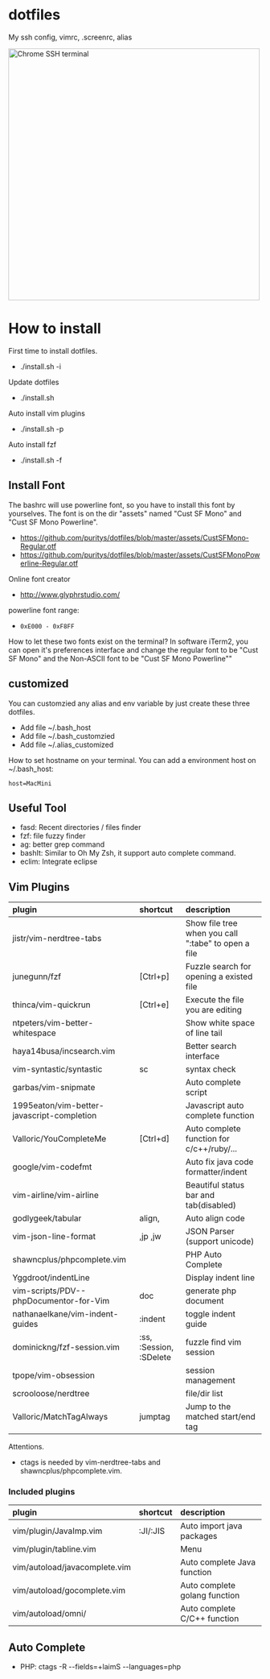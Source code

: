 # dotfiles
My ssh config, vimrc, .screenrc, alias

<img src="https://www.puritys.me/filemanage/blog_files/file_362.jpg?temp=1" width="500" alt="Chrome SSH terminal" />

# How to install

First time to install dotfiles.
* ./install.sh -i

Update dotfiles
* ./install.sh

Auto install vim plugins
* ./install.sh -p

Auto install fzf
* ./install.sh -f



## Install Font

The bashrc will use powerline font, so you have to install this font by yourselves. The font is on the dir "assets" named "Cust SF Mono" and "Cust SF Mono Powerline".


- https://github.com/puritys/dotfiles/blob/master/assets/CustSFMono-Regular.otf
- https://github.com/puritys/dotfiles/blob/master/assets/CustSFMonoPowerline-Regular.otf

Online font creator
- http://www.glyphrstudio.com/

powerline font range:
- `0xE000 - 0xF8FF`


How to let these two fonts exist on the terminal?
In software iTerm2, you can open it's preferences interface and change the regular font to be "Cust SF Mono" and the Non-ASCII font to be "Cust SF Mono Powerline""


## customized

You can customzied any alias and env variable by just create these three dotfiles.
* Add file ~/.bash_host
* Add file ~/.bash_customzied
* Add file ~/.alias_customized

How to set hostname on your terminal. You can add a environment host on ~/.bash_host:
```
host=MacMini
```

## Useful Tool

- fasd: Recent directories / files finder
- fzf: file fuzzy finder 
- ag: better grep command
- bashIt: Similar to Oh My Zsh,  it support auto complete command.
- eclim: Integrate eclipse

## Vim Plugins

|plugin | shortcut| description|
|:---|:---|:---|
| jistr/vim-nerdtree-tabs        |          | Show file tree when you call ":tabe" to open a file |
| junegunn/fzf                   | [Ctrl+p] | Fuzzle search for opening a existed file            |
| thinca/vim-quickrun            | [Ctrl+e] | Execute the file you are editing                    |
| ntpeters/vim-better-whitespace |          | Show white space of line tail                       |
| haya14busa/incsearch.vim       |          | Better search interface                             |
| vim-syntastic/syntastic        | sc       | syntax check                                        |
| garbas/vim-snipmate            |          | Auto complete script                                |
|1995eaton/vim-better-javascript-completion| |Javascript auto complete function|
| Valloric/YouCompleteMe     |  [Ctrl+d]     | Auto complete function for c/c++/ruby/... |
| google/vim-codefmt         |               | Auto fix java code formatter/indent       |
| vim-airline/vim-airline    |               | Beautiful status bar and tab(disabled)    |
| godlygeek/tabular          | align,<Enter> | Auto align code                           |
| vim-json-line-format       | ,jp ,jw       | JSON Parser (support unicode)             |
| shawncplus/phpcomplete.vim |               | PHP Auto Complete                         |
| Yggdroot/indentLine        |               | Display indent line                       |
| vim-scripts/PDV--phpDocumentor-for-Vim| doc | generate php document |
| nathanaelkane/vim-indent-guides | :indent<Enter> | toggle indent guide |
| dominickng/fzf-session.vim|:ss, :Session, :SDelete   | fuzzle find vim session |
| tpope/vim-obsession       |       | session management|
| scrooloose/nerdtree       |       | file/dir list         |
| Valloric/MatchTagAlways   | jumptag | Jump to the matched start/end tag         |



Attentions.
* ctags is needed by vim-nerdtree-tabs and shawncplus/phpcomplete.vim.

### Included plugins
|plugin | shortcut| description|
|:---|:---|:---|
| vim/plugin/JavaImp.vim        | :JI/:JIS | Auto import java packages     |
| vim/plugin/tabline.vim        |          | Menu                          |
| vim/autoload/javacomplete.vim |          | Auto complete Java function   |
| vim/autoload/gocomplete.vim   |          | Auto complete golang function |
| vim/autoload/omni/            |          | Auto complete C/C++ function  |



## Auto Complete

* PHP: ctags -R --fields=+laimS --languages=php
